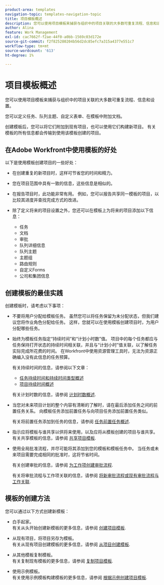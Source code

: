 ```yaml
---
product-area: templates
navigation-topic: templates-navigation-topic
title: 项目模板概述
description: 您可以使用项目模板来捕获与组织中的项目关联的大多数可重复流程、信息和设置。
author: Alina
feature: Work Management
exl-id: cac7662f-f2ae-44f0-a0bb-1569c03d172e
source-git-commit: f2f825280204b56d2dc85efc7a315a4377e551c7
workflow-type: tm+mt
source-wordcount: '613'
ht-degree: 1%

---
```


# 项目模板概述

您可以使用项目模板来捕获与组织中的项目关联的大多数可重复流程、信息和设置。

您可以定义任务、队列主题、自定义表单、在模板中附加文档。

创建模板后，您可以将它们附加到现有项目，也可以使用它们构建新项目。 有关模板的所有信息都会传输到使用该模板创建的项目。

## 在Adobe Workfront中使用模板的好处

以下是使用模板创建项目的一些好处：

* 在创建重复的新项目时，这样可节省您的时间和精力。
* 您在项目范围中具有一致的信息，这些信息是相似的。
* 在报告项目时，此功能非常有用。 例如，您可以报告共享同一模板的项目，以比较其进度并查找完成方式的改进。
* 除了定义将来的项目设置之外，您还可以在模板上为将来的项目添加以下信息：

   * 任务
   * 文档
   * 审批
   * 队列详细信息
   * 队列主题
   * 主题组
   * 路由规则
   * 自定义Forms
   * 公司和集团信息

## 创建模板的最佳实践

<!--
<p data-mc-conditions="QuicksilverOrClassic.Draft mode">(NOTE:this is not an extensive list, but we are updating it as we go.)</p>
-->

创建模板时，请考虑以下事项：

* 不要将用户分配给模板任务。 虽然您可以将任务保留为未分配状态，但我们建议您将作业角色分配给任务。 这样，您就可以在使用模板创建项目时，为用户分配哪些任务。
* 始终为模板任务指定“持续时间”和“计划小时数”值。 项目中的每个任务都应与任务保持打开状态的持续时间相关联，并且与“计划小时”值关联，以了解任务实际完成所花费的时间。 在Workfront中使用资源管理工具时，无法为资源正确编入没有此信息的任务预算。

   有关持续时间的信息，请参阅以下文章：

   * [任务持续时间和持续时间类型概述](../../../manage-work/tasks/taskdurtn/task-duration-and-duration-type.md)
   * [项目持续时间概述](../../../manage-work/projects/planning-a-project/project-duration.md)

   有关计划时数的信息，请参阅 [计划时数概述](../../../manage-work/tasks/task-information/planned-hours.md).

* 当您对未来项目计划的整个内容有清晰的了解时，请在最后添加任务之间的前置任务关系。 向模板任务添加前置任务与向项目任务添加前置任务类似。

   有关将前置任务添加到任务的信息，请参阅 [任务前置任务概述](../../../manage-work/tasks/use-prdcssrs/predecessors-overview.md).

* 指示应将模板与谁共享以供将来使用，以及应将从模板创建的项目与谁共享。 有关共享模板的信息，请参阅 [共享项目模板](../../../manage-work/projects/create-and-manage-templates/share-project-template.md).
* 使用全局批准流程，并尽可能将其添加到您的模板和模板任务中。 当任务或未来项目需要完成相同的批准时，这将节省时间。

   有关创建审批的信息，请参阅 [为工作项创建审批流程](../../../administration-and-setup/customize-workfront/configure-approval-milestone-processes/create-approval-processes.md).

   有关将审批流程与工作项关联的信息，请参阅 [将新审批流程或现有审批流程与工作关联](../../../review-and-approve-work/manage-approvals/associate-approval-with-work.md).

## 模板的创建方法

您可以通过以下方式创建新模板：

* 白手起家。\
   有关从头开始创建新模板的更多信息，请参阅 [创建项目模板](../../../manage-work/projects/create-and-manage-templates/create-template.md).

* 从现有项目，将项目另存为模板。\
   有关从现有项目创建模板的更多信息，请参阅 [从项目创建模板](../../../manage-work/projects/create-and-manage-templates/create-template-from-project.md).

* 从其他模板复制模板。\
   有关复制现有模板的更多信息，请参阅 [复制项目模板](../../../manage-work/projects/create-and-manage-templates/copy-template.md).

* 使用示例模板。\
   有关使用示例模板构建模板的更多信息，请参阅 [根据示例创建项目模板](../../../manage-work/projects/create-and-manage-templates/create-templates-from-examples.md).

